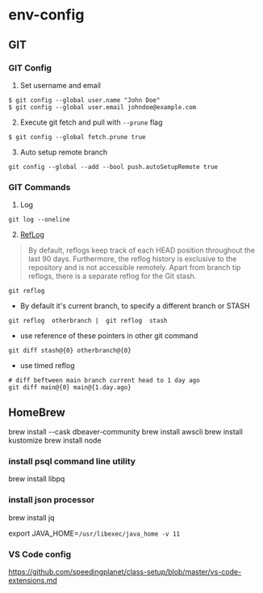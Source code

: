 # env-config
## GIT
### GIT Config
1. Set username and email
```
$ git config --global user.name "John Doe"
$ git config --global user.email johndoe@example.com
```
2. Execute git fetch and pull with `--prune` flag
```
$ git config --global fetch.prune true
```
3. Auto setup remote branch
```
git config --global --add --bool push.autoSetupRemote true
```

### GIT Commands
1. Log
```
git log --oneline
```
2. [RefLog](https://www.atlassian.com/git/tutorials/rewriting-history/git-reflog)
> By default, reflogs keep track of each HEAD position throughout the last 90 days. Furthermore, the reflog history is exclusive to the repository and is not accessible remotely. Apart from branch tip reflogs, there is a separate reflog for the Git stash.
```
git reflog

```
* By default it's current branch, to specify a different branch or STASH
``` 
git reflog  otherbranch |  git reflog  stash

```
* use reference of these pointers in other git command
```
git diff stash@{0} otherbranch@{0}
```

* use timed reflog
```
# diff beftween main branch current head to 1 day ago
git diff main@{0} main@{1.day.ago} 
```


## HomeBrew 
brew install --cask dbeaver-community
brew install awscli
brew install kustomize
brew install node

### install psql command line utility
brew install libpq 
### install json processor
brew install jq


export JAVA_HOME=`/usr/libexec/java_home -v 11`

### VS Code config
https://github.com/speedingplanet/class-setup/blob/master/vs-code-extensions.md

